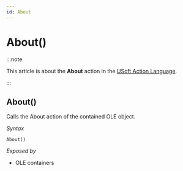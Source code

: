 ```yaml
---
id: About
---
```


# About()




:::note

This article is about the **About** action in the [USoft Action Language](/docs/Task_flow/Action_Language_reference/USoft_Action_Language.md).

:::

## **About()**

Calls the About action of the contained OLE object.

*Syntax*

```
About()
```

*Exposed by*

- OLE containers